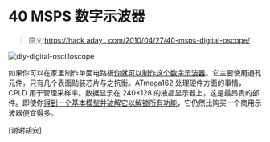 # 40 MSPS 数字示波器

> 原文:[https://hack aday . com/2010/04/27/40-msps-digital-oscope/](https://hackaday.com/2010/04/27/40-msps-digital-oscilloscope/)

![](../Images/4930f4131cf3843a7434e60c36904842.png "diy-digital-oscilloscope")

如果你可以在家里制作单面电路板[你就可以制作这个数字示波器](http://www.eosystems.ro/eoscope/eoscope_en.htm)。它主要使用通孔元件，只有几个表面贴装芯片与之抗衡。ATmega162 处理硬件方面的事情，CPLD 用于管理采样率。数据显示在 240×128 的液晶显示器上，这是最昂贵的部件。即使你[得到一个基本模型并破解它以解锁所有功能](http://hackaday.com/2010/03/31/update-50mhz-to-100mhz-scope-conversion/)，它仍然比购买一个商用示波器便宜得多。

[谢谢胡安]